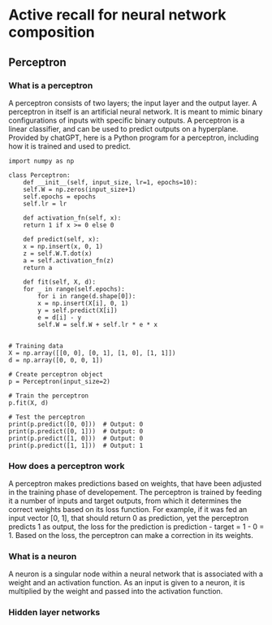 # Active recall for neural network composition

## Perceptron

### What is a perceptron
A perceptron consists of two layers; the input layer and the output layer. A perceptron in itself is an artificial neural network. It is meant to mimic binary configurations of inputs with specific binary outputs. A perceptron is a linear classifier, and can be used to predict outputs on a hyperplane. Provided by chatGPT, here is a Python program for a perceptron, including how it is trained and used to predict.

	import numpy as np

	class Perceptron:
	    def __init__(self, input_size, lr=1, epochs=10):
		self.W = np.zeros(input_size+1)
		self.epochs = epochs
		self.lr = lr
	    
	    def activation_fn(self, x):
		return 1 if x >= 0 else 0
	    
	    def predict(self, x):
		x = np.insert(x, 0, 1)
		z = self.W.T.dot(x)
		a = self.activation_fn(z)
		return a
	    
	    def fit(self, X, d):
		for _ in range(self.epochs):
		    for i in range(d.shape[0]):
			x = np.insert(X[i], 0, 1)
			y = self.predict(X[i])
			e = d[i] - y
			self.W = self.W + self.lr * e * x


	# Training data
	X = np.array([[0, 0], [0, 1], [1, 0], [1, 1]])
	d = np.array([0, 0, 0, 1])

	# Create perceptron object
	p = Perceptron(input_size=2)

	# Train the perceptron
	p.fit(X, d)

	# Test the perceptron
	print(p.predict([0, 0]))  # Output: 0
	print(p.predict([0, 1]))  # Output: 0
	print(p.predict([1, 0]))  # Output: 0
	print(p.predict([1, 1]))  # Output: 1


### How does a perceptron work
A perceptron makes predictions based on weights, that have been adjusted in the training phase of developement. The perceptron is trained by feeding it a number of inputs and target outputs, from which it determines the correct weights based on its loss function. For example, if it was fed an input vector [0, 1], that should return 0 as prediction, yet the perceptron predicts 1 as output, the loss for the prediction is prediction - target = 1 - 0 = 1. Based on the loss, the perceptron can make a correction in its weights. 

### What is a neuron
A neuron is a singular node within a neural network that is associated with a weight and an activation function. As an input is given to a neuron, it is multiplied by the weight and passed into the activation function.

### Hidden layer networks 

